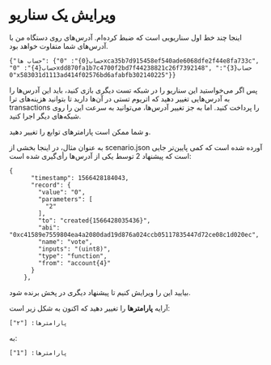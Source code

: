 # ویرایش یک سناریو

اینجا چند خط اول سناریویی است که ضبط کرده‌ام.  آدرس‌های روی دستگاه من با آدرس‌های شما متفاوت خواهد بود.

```
{"حساب ها": {"حساب{0}": "0xca35b7d915458ef540ade6068dfe2f44e8fa733c", "حساب{4}": "0xdd870fa1b7c4700f2bd7f44238821c26f7392148", "حساب{3}": "0x583031d1113ad414f02576bd6afabfb302140225"}}
```

پس اگر می‌خواستید این سناریو را در شبکه تست دیگری بازی کنید، باید این آدرس‌ها را به آدرس‌هایی تغییر دهید که اتریوم تستی در آن‌ها دارید تا بتوانید هزینه‌های ترا transactions را پرداخت کنید.  اما به جز تغییر آدرس‌ها، می‌توانید به سرعت این را روی شبکه‌های دیگر اجرا کنید.

و شما ممکن است پارامترهای توابع را تغییر دهید.

به عنوان مثال، در اینجا بخشی از scenario.json آورده شده است که کمی پایین‌تر جایی است که پیشنهاد 2 توسط یکی از آدرس‌ها رأی‌گیری شده است:

```
{
      "timestamp": 1566428184043,
      "record": {
        "value": "0",
        "parameters": [
          "2"
        ],
        "to": "created{1566428035436}",
        "abi": "0xc41589e7559804ea4a2080dad19d876a024ccb05117835447d72ce08c1d020ec",
        "name": "vote",
        "inputs": "(uint8)",
        "type": "function",
        "from": "account{4}"
      }
    },
```

بیایید این را ویرایش کنیم تا پیشنهاد دیگری در پخش برنده شود.

آرایه **پارامترها** را تغییر دهید که اکنون به شکل زیر است:

```
پارامترها: ["۲"]
```

به:

```
پارامترها: ["1"]
```
